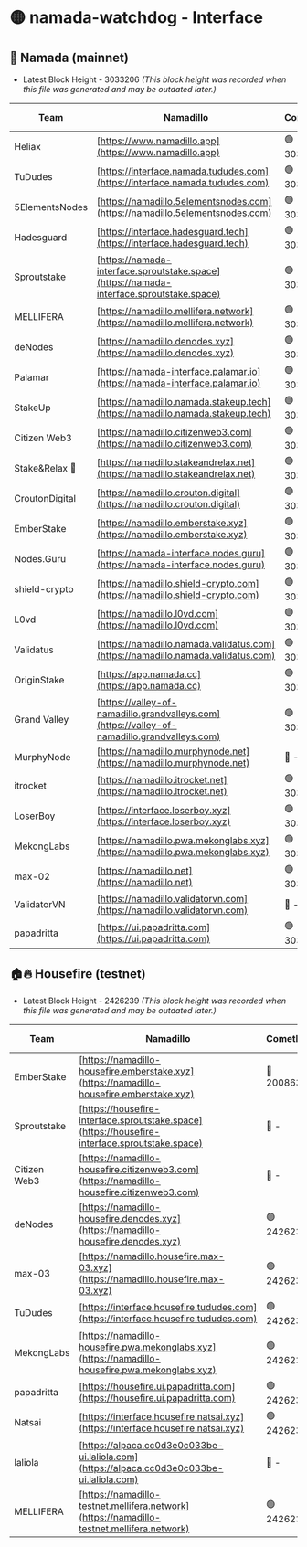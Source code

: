 # 🟡 namada-watchdog - Interface

## 🚀 Namada (mainnet)
- Latest Block Height - 3033206 *(This block height was recorded when this file was generated and may be outdated later.)*

| Team | Namadillo | CometBFT | Indexer | MASP Indexer |
|-|-|-|-|-|
| Heliax | [https://www.namadillo.app](https://www.namadillo.app) | 🟢 3033189 | 🟢 3033189 | 🟢 3033189 |
| TuDudes | [https://interface.namada.tududes.com](https://interface.namada.tududes.com) | 🟢 3033189 | 🟢 3033189 | 🟢 3033189 |
| 5ElementsNodes | [https://namadillo.5elementsnodes.com](https://namadillo.5elementsnodes.com) | 🟢 3033190 | 🟢 3033190 | 🟢 3033190 |
| Hadesguard | [https://interface.hadesguard.tech](https://interface.hadesguard.tech) | 🟢 3033191 | 🟢 3033191 | 🟢 3033191 |
| Sproutstake | [https://namada-interface.sproutstake.space](https://namada-interface.sproutstake.space) | 🟢 3033190 | 🔴 2797937 | 🔴 - |
| MELLIFERA | [https://namadillo.mellifera.network](https://namadillo.mellifera.network) | 🟢 3033193 | 🟢 3033193 | 🟢 3033193 |
| deNodes | [https://namadillo.denodes.xyz](https://namadillo.denodes.xyz) | 🟢 3033193 | 🟢 3033193 | 🟢 3033193 |
| Palamar | [https://namada-interface.palamar.io](https://namada-interface.palamar.io) | 🟢 3033194 | 🟢 3033194 | 🟢 3033194 |
| StakeUp | [https://namadillo.namada.stakeup.tech](https://namadillo.namada.stakeup.tech) | 🟢 3033194 | 🟢 3033194 | 🟢 3033194 |
| Citizen Web3 | [https://namadillo.citizenweb3.com](https://namadillo.citizenweb3.com) | 🟢 3033194 | 🟢 3033194 | 🟢 3033194 |
| Stake&Relax 🦥 | [https://namadillo.stakeandrelax.net](https://namadillo.stakeandrelax.net) | 🟢 3033195 | 🟢 3033195 | 🟢 3033195 |
| CroutonDigital | [https://namadillo.crouton.digital](https://namadillo.crouton.digital) | 🟢 3033195 | 🟢 3033195 | 🟢 3033195 |
| EmberStake | [https://namadillo.emberstake.xyz](https://namadillo.emberstake.xyz) | 🟢 3033196 | 🟢 3033196 | 🟢 3033195 |
| Nodes.Guru | [https://namada-interface.nodes.guru](https://namada-interface.nodes.guru) | 🟢 3033196 | 🟢 3033196 | 🟢 3033196 |
| shield-crypto | [https://namadillo.shield-crypto.com](https://namadillo.shield-crypto.com) | 🟢 3033197 | 🟢 3033196 | 🟢 3033196 |
| L0vd | [https://namadillo.l0vd.com](https://namadillo.l0vd.com) | 🟢 3033197 | 🟢 3033197 | 🟢 3033197 |
| Validatus | [https://namadillo.namada.validatus.com](https://namadillo.namada.validatus.com) | 🟢 3033198 | 🟢 3033198 | 🟢 3033198 |
| OriginStake | [https://app.namada.cc](https://app.namada.cc) | 🟢 3033199 | 🟢 3033198 | 🟢 3033198 |
| Grand Valley | [https://valley-of-namadillo.grandvalleys.com](https://valley-of-namadillo.grandvalleys.com) | 🟢 3033199 | 🟢 3033199 | 🟢 3033200 |
| MurphyNode | [https://namadillo.murphynode.net](https://namadillo.murphynode.net) | 🔴 - | 🔴 - | 🔴 - |
| itrocket | [https://namadillo.itrocket.net](https://namadillo.itrocket.net) | 🟢 3033202 | 🟢 3033202 | 🟢 3033202 |
| LoserBoy | [https://interface.loserboy.xyz](https://interface.loserboy.xyz) | 🟢 3033202 | 🟢 3033202 | 🟢 3033202 |
| MekongLabs | [https://namadillo.pwa.mekonglabs.xyz](https://namadillo.pwa.mekonglabs.xyz) | 🟢 3033203 | 🟢 3033203 | 🟢 3033202 |
| max-02 | [https://namadillo.net](https://namadillo.net) | 🟢 3033203 | 🟢 3033203 | 🟢 3033203 |
| ValidatorVN | [https://namadillo.validatorvn.com](https://namadillo.validatorvn.com) | 🔴 - | 🔴 - | 🔴 - |
| papadritta | [https://ui.papadritta.com](https://ui.papadritta.com) | 🟢 3033206 | 🟢 3033206 | 🟢 3033206 |

## 🏠🔥 Housefire (testnet)
- Latest Block Height - 2426239 *(This block height was recorded when this file was generated and may be outdated later.)*

| Team | Namadillo | CometBFT | Indexer | MASP Indexer |
|-|-|-|-|-|
| EmberStake | [https://namadillo-housefire.emberstake.xyz](https://namadillo-housefire.emberstake.xyz) | 🔴 2008636 | 🔴 - | 🔴 - |
| Sproutstake | [https://housefire-interface.sproutstake.space](https://housefire-interface.sproutstake.space) | 🔴 - | 🔴 - | 🔴 - |
| Citizen Web3 | [https://namadillo-housefire.citizenweb3.com](https://namadillo-housefire.citizenweb3.com) | 🔴 - | 🔴 - | 🔴 - |
| deNodes | [https://namadillo-housefire.denodes.xyz](https://namadillo-housefire.denodes.xyz) | 🟢 2426235 | 🟢 2426235 | 🟢 2426235 |
| max-03 | [https://namadillo.housefire.max-03.xyz](https://namadillo.housefire.max-03.xyz) | 🟢 2426236 | 🔴 2167206 | 🟢 2426236 |
| TuDudes | [https://interface.housefire.tududes.com](https://interface.housefire.tududes.com) | 🟢 2426236 | 🟢 2426236 | 🟢 2426236 |
| MekongLabs | [https://namadillo-housefire.pwa.mekonglabs.xyz](https://namadillo-housefire.pwa.mekonglabs.xyz) | 🟢 2426236 | 🟢 2426236 | 🟢 2426236 |
| papadritta | [https://housefire.ui.papadritta.com](https://housefire.ui.papadritta.com) | 🟢 2426237 | 🟢 2426237 | 🟢 2426237 |
| Natsai | [https://interface.housefire.natsai.xyz](https://interface.housefire.natsai.xyz) | 🟢 2426237 | 🟢 2426237 | 🟢 2426237 |
| laliola | [https://alpaca.cc0d3e0c033be-ui.laliola.com](https://alpaca.cc0d3e0c033be-ui.laliola.com) | 🔴 - | 🔴 - | 🔴 - |
| MELLIFERA | [https://namadillo-testnet.mellifera.network](https://namadillo-testnet.mellifera.network) | 🟢 2426239 | 🟢 2426239 | 🟢 2426239 |

